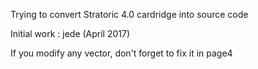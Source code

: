 Trying to convert Stratoric 4.0 cardridge into source code

Initial work : jede (April 2017)

If you modify any vector, don't forget to fix it in page4